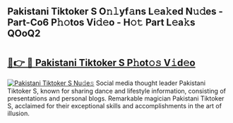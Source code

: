 ## Pakistani Tiktoker S O𝚗𝚕yf𝚊ns L𝚎a𝚔ed N𝚞𝚍es - Part-Co6 P𝚑𝚘tos Vi𝚍𝚎o - H𝚘𝚝 Part L𝚎a𝚔s QOoQ2

# <h2><a href="http://kf3zssc.oniu.top/?m=Pakistani+Tiktoker+S">🔗👉 🔴 Pakistani Tiktoker S P𝚑ot𝚘𝚜 V𝚒d𝚎o</a></h2>

[![Pakistani Tiktoker S Nu𝚍e𝚜](https://i.imgur.com/0qMVB7G.gif)](http://kf3zssc.oniu.top/?m=Pakistani+Tiktoker+S)
Social media thought leader Pakistani Tiktoker S, known for sharing dance and lifestyle information, consisting of presentations and personal blogs. Remarkable magician Pakistani Tiktoker S, acclaimed for their exceptional skills and accomplishments in the art of illusion.  
